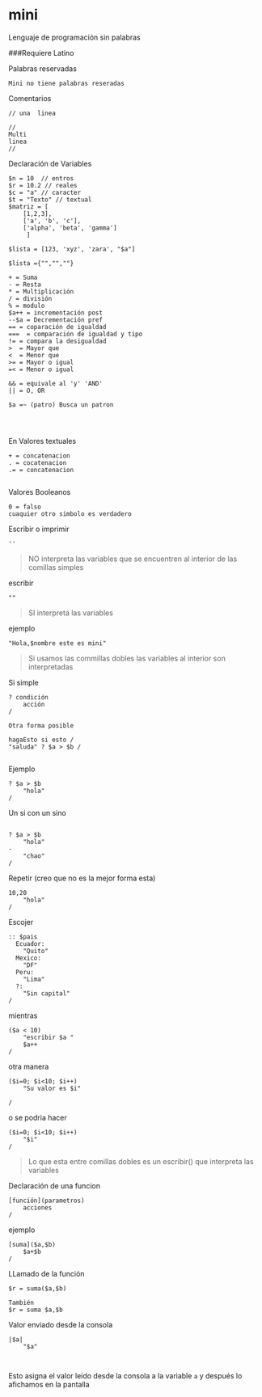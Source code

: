 # mini
Lenguaje de programación sin palabras

###Requiere Latino

Palabras reservadas
```
Mini no tiene palabras reseradas

```




Comentarios
```
// una  linea

//
Multi 
linea
//
```
Declaración de Variables
```
$n = 10  // entros
$r = 10.2 // reales
$c = "a" // caracter
$t = "Texto" // textual 
$matriz = [
    [1,2,3],
    ['a', 'b', 'c'],
    ['alpha', 'beta', 'gamma']
     ]

$lista = [123, 'xyz', 'zara', "$a"]

$lista ={"","",""} 

```

```
+ = Suma
- = Resta
* = Multiplicación
/ = división
% = modulo
$a++ = incrementación post
--$a = Decrementación pref
== = coparación de igualdad
===  = comparación de igualdad y tipo
!= = compara la desigualdad
>  = Mayor que
<  = Menor que 
>= = Mayor o igual 
=< = Menor o igual

&& = equivale al 'y' 'AND'
|| = O, OR 

$a =~ (patro) Busca un patron


 
```

 En Valores textuales
```
+ = concatenacion
. = cocatenacion
.= = concatenacion
 
```


Valores Booleanos
```
0 = falso
cuaquier otro simbolo es verdadero

```
Escribir o imprimir
```
''
```
> NO interpreta las variables que se encuentren al interior de las comillas simples

escribir
```
"" 
```
> SI interpreta las variables

ejemplo 
```
"Hola,$nombre este es mini"

```
> Si usamos las commillas dobles las variables al interior son interpretadas 


Si simple
```
? condición
	acción
/ 

Otra forma posible 

hagaEsto si esto /
"saluda" ? $a > $b /


```


Ejemplo
```
? $a > $b 
	"hola"
/
```


Un si con un sino 

```

? $a > $b 
	"hola"
-
	"chao"
/
```
Repetir (creo que no es la mejor forma esta)

```
10,20
	"hola"
/
```

Escojer
```
:: $pais
  Ecuador:
	"Quito"
  Mexico:
	"DF"
  Peru:
  	"Lima"
  ?:
	"Sin capital"	
/
```
mientras

```
($a < 10)
	"escribir $a "
	$a++
/
```
otra manera 
```
($i=0; $i<10; $i++)
	"Su valor es $i"
	
/

```
o se podria hacer 
```
($i=0; $i<10; $i++)
	"$i"	
/
```
>Lo que esta entre comillas dobles es un escribir() que interpreta las variables




Declaración de una funcion

```
[función](parametros)
	acciones
/

```

ejemplo 
```
[suma]($a,$b)
	$a+$b
/
```
LLamado de la función 
```
$r = suma($a,$b)

También
$r = suma $a,$b

```

Valor enviado desde la consola
```
|$a|
	"$a"

	
```
Esto asigna el valor leido desde la consola a la variable ```a``` y después lo afichamos en la pantalla	










	
